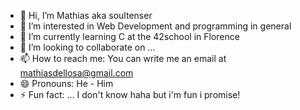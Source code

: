 - 👋 Hi, I’m Mathias aka soultenser
- 👀 I’m interested in Web Development and programming in general
- 🌱 I’m currently learning C at the 42school in Florence
- 💞️ I’m looking to collaborate on ...
- 📫 How to reach me: You can write me an email at mathiasdellosa@gmail.com
- 😄 Pronouns: He - Him
- ⚡ Fun fact: ... I don't know haha but i'm fun i promise!

<!---
soultense/soultenser is a ✨ special ✨ repository because its `README.md` (this file) appears on your GitHub profile.
You can click the Preview link to take a look at your changes.
--->
